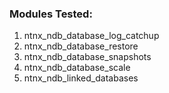 ### Modules Tested:
1. ntnx_ndb_database_log_catchup
2. ntnx_ndb_database_restore
3. ntnx_ndb_database_snapshots
4. ntnx_ndb_database_scale
5. ntnx_ndb_linked_databases